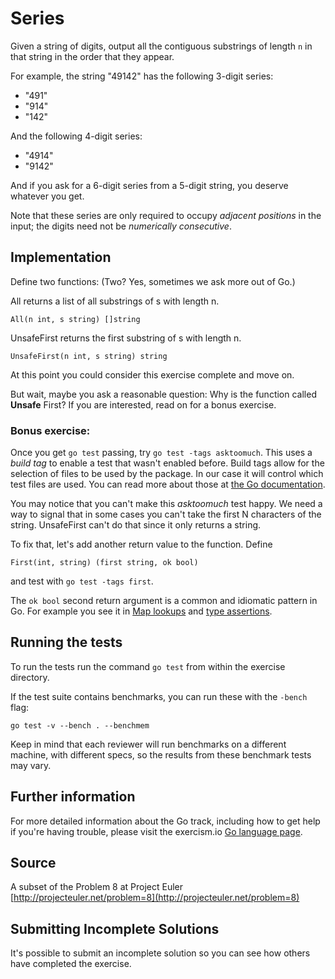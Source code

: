 # Series

Given a string of digits, output all the contiguous substrings of length `n` in
that string in the order that they appear.

For example, the string "49142" has the following 3-digit series:

- "491"
- "914"
- "142"

And the following 4-digit series:

- "4914"
- "9142"

And if you ask for a 6-digit series from a 5-digit string, you deserve
whatever you get.

Note that these series are only required to occupy *adjacent positions*
in the input; the digits need not be *numerically consecutive*.

## Implementation

Define two functions: (Two? Yes, sometimes we ask more out of Go.)

All returns a list of all substrings of s with length n.

`All(n int, s string) []string`

UnsafeFirst returns the first substring of s with length n.

`UnsafeFirst(n int, s string) string`

At this point you could consider this exercise complete and move on.

But wait, maybe you ask a reasonable question: Why is the function
called **Unsafe** First?  If you are interested, read on for a bonus
exercise.

### Bonus exercise:

Once you get `go test` passing, try `go test -tags asktoomuch`.  This
uses a *build tag* to enable a test that wasn't enabled before. Build
tags allow for the selection of files to be used by the package. In
our case it will control which test files are used. You can read more
about those at
[the Go documentation](https://golang.org/pkg/go/build/#hdr-Build_Constraints).

You may notice that you can't make this *asktoomuch* test happy. We
need a way to signal that in some cases you can't take the first N
characters of the string. UnsafeFirst can't do that since it only
returns a string.

To fix that, let's add another return value to the function.  Define

`First(int, string) (first string, ok bool)`

and test with `go test -tags first`.

The `ok bool` second return argument is a common and idiomatic pattern
in Go. For example you see it in
[Map lookups](https://blog.golang.org/go-maps-in-action) and
[type assertions](https://tour.golang.org/methods/15).


## Running the tests

To run the tests run the command `go test` from within the exercise directory.

If the test suite contains benchmarks, you can run these with the `-bench`
flag:

    go test -v --bench . --benchmem

Keep in mind that each reviewer will run benchmarks on a different machine, with
different specs, so the results from these benchmark tests may vary.

## Further information

For more detailed information about the Go track, including how to get help if
you're having trouble, please visit the exercism.io [Go language page](http://exercism.io/languages/go/about).

## Source

A subset of the Problem 8 at Project Euler [http://projecteuler.net/problem=8](http://projecteuler.net/problem=8)

## Submitting Incomplete Solutions
It's possible to submit an incomplete solution so you can see how others have completed the exercise.
